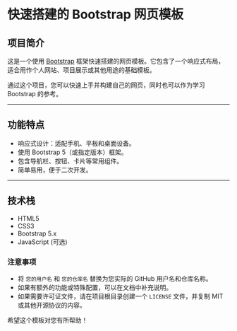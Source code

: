 # 快速搭建的 Bootstrap 网页模板

## 项目简介

这是一个使用 [Bootstrap](https://getbootstrap.com/) 框架快速搭建的网页模板。它包含了一个响应式布局，适合用作个人网站、项目展示或其他用途的基础模板。

通过这个项目，您可以快速上手并构建自己的网页，同时也可以作为学习 Bootstrap 的参考。

---

## 功能特点

- 响应式设计：适配手机、平板和桌面设备。
- 使用 Bootstrap 5（或指定版本）框架。
- 包含导航栏、按钮、卡片等常用组件。
- 简单易用，便于二次开发。

---

## 技术栈

- HTML5
- CSS3
- Bootstrap 5.x
- JavaScript (可选)


### 注意事项
- 将 `您的用户名` 和 `您的仓库名` 替换为您实际的 GitHub 用户名和仓库名称。
- 如果有额外的功能或特殊配置，可以在文档中补充说明。
- 如果需要许可证文件，请在项目根目录创建一个 `LICENSE` 文件，并复制 MIT 或其他开源协议的内容。

希望这个模板对您有所帮助！